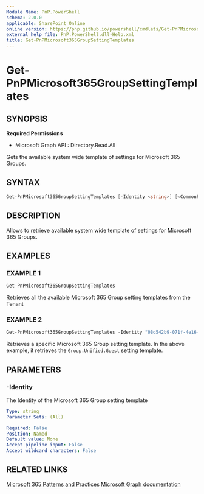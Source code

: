 ```yaml
---
Module Name: PnP.PowerShell
schema: 2.0.0
applicable: SharePoint Online
online version: https://pnp.github.io/powershell/cmdlets/Get-PnPMicrosoft365GroupSettingTemplates.html
external help file: PnP.PowerShell.dll-Help.xml
title: Get-PnPMicrosoft365GroupSettingTemplates
---
```

  
# Get-PnPMicrosoft365GroupSettingTemplates

## SYNOPSIS

**Required Permissions**

  * Microsoft Graph API : Directory.Read.All

Gets the available system wide template of settings for Microsoft 365 Groups.

## SYNTAX

```powershell
Get-PnPMicrosoft365GroupSettingTemplates [-Identity <string>] [<CommonParameters>]
```

## DESCRIPTION

Allows to retrieve available system wide template of settings for Microsoft 365 Groups.

## EXAMPLES

### EXAMPLE 1
```powershell
Get-PnPMicrosoft365GroupSettingTemplates
```

Retrieves all the available Microsoft 365 Group setting templates from the Tenant

### EXAMPLE 2
```powershell
Get-PnPMicrosoft365GroupSettingTemplates -Identity "08d542b9-071f-4e16-94b0-74abb372e3d9"
```

Retrieves a specific Microsoft 365 Group setting template. In the above example, it retrieves the `Group.Unified.Guest` setting template.

## PARAMETERS

### -Identity
The Identity of the Microsoft 365 Group setting template

```yaml
Type: string
Parameter Sets: (All)

Required: False
Position: Named
Default value: None
Accept pipeline input: False
Accept wildcard characters: False
```


## RELATED LINKS

[Microsoft 365 Patterns and Practices](https://aka.ms/m365pnp)
[Microsoft Graph documentation](https://learn.microsoft.com/graph/api/groupsettingtemplate-list)



